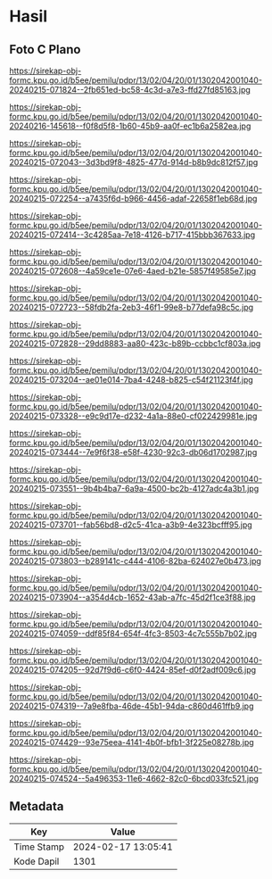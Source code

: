 # Hasil

## Foto C Plano

https://sirekap-obj-formc.kpu.go.id/b5ee/pemilu/pdpr/13/02/04/20/01/1302042001040-20240215-071824--2fb651ed-bc58-4c3d-a7e3-ffd27fd85163.jpg

https://sirekap-obj-formc.kpu.go.id/b5ee/pemilu/pdpr/13/02/04/20/01/1302042001040-20240216-145618--f0f8d5f8-1b60-45b9-aa0f-ec1b6a2582ea.jpg

https://sirekap-obj-formc.kpu.go.id/b5ee/pemilu/pdpr/13/02/04/20/01/1302042001040-20240215-072043--3d3bd9f8-4825-477d-914d-b8b9dc812f57.jpg

https://sirekap-obj-formc.kpu.go.id/b5ee/pemilu/pdpr/13/02/04/20/01/1302042001040-20240215-072254--a7435f6d-b966-4456-adaf-22658f1eb68d.jpg

https://sirekap-obj-formc.kpu.go.id/b5ee/pemilu/pdpr/13/02/04/20/01/1302042001040-20240215-072414--3c4285aa-7e18-4126-b717-415bbb367633.jpg

https://sirekap-obj-formc.kpu.go.id/b5ee/pemilu/pdpr/13/02/04/20/01/1302042001040-20240215-072608--4a59ce1e-07e6-4aed-b21e-5857f49585e7.jpg

https://sirekap-obj-formc.kpu.go.id/b5ee/pemilu/pdpr/13/02/04/20/01/1302042001040-20240215-072723--58fdb2fa-2eb3-46f1-99e8-b77defa98c5c.jpg

https://sirekap-obj-formc.kpu.go.id/b5ee/pemilu/pdpr/13/02/04/20/01/1302042001040-20240215-072828--29dd8883-aa80-423c-b89b-ccbbc1cf803a.jpg

https://sirekap-obj-formc.kpu.go.id/b5ee/pemilu/pdpr/13/02/04/20/01/1302042001040-20240215-073204--ae01e014-7ba4-4248-b825-c54f21123f4f.jpg

https://sirekap-obj-formc.kpu.go.id/b5ee/pemilu/pdpr/13/02/04/20/01/1302042001040-20240215-073328--e9c9d17e-d232-4a1a-88e0-cf022429981e.jpg

https://sirekap-obj-formc.kpu.go.id/b5ee/pemilu/pdpr/13/02/04/20/01/1302042001040-20240215-073444--7e9f6f38-e58f-4230-92c3-db06d1702987.jpg

https://sirekap-obj-formc.kpu.go.id/b5ee/pemilu/pdpr/13/02/04/20/01/1302042001040-20240215-073551--9b4b4ba7-6a9a-4500-bc2b-4127adc4a3b1.jpg

https://sirekap-obj-formc.kpu.go.id/b5ee/pemilu/pdpr/13/02/04/20/01/1302042001040-20240215-073701--fab56bd8-d2c5-41ca-a3b9-4e323bcfff95.jpg

https://sirekap-obj-formc.kpu.go.id/b5ee/pemilu/pdpr/13/02/04/20/01/1302042001040-20240215-073803--b289141c-c444-4106-82ba-624027e0b473.jpg

https://sirekap-obj-formc.kpu.go.id/b5ee/pemilu/pdpr/13/02/04/20/01/1302042001040-20240215-073904--a354d4cb-1652-43ab-a7fc-45d2f1ce3f88.jpg

https://sirekap-obj-formc.kpu.go.id/b5ee/pemilu/pdpr/13/02/04/20/01/1302042001040-20240215-074059--ddf85f84-654f-4fc3-8503-4c7c555b7b02.jpg

https://sirekap-obj-formc.kpu.go.id/b5ee/pemilu/pdpr/13/02/04/20/01/1302042001040-20240215-074205--92d7f9d6-c6f0-4424-85ef-d0f2adf009c6.jpg

https://sirekap-obj-formc.kpu.go.id/b5ee/pemilu/pdpr/13/02/04/20/01/1302042001040-20240215-074319--7a9e8fba-46de-45b1-94da-c860d461ffb9.jpg

https://sirekap-obj-formc.kpu.go.id/b5ee/pemilu/pdpr/13/02/04/20/01/1302042001040-20240215-074429--93e75eea-4141-4b0f-bfb1-3f225e08278b.jpg

https://sirekap-obj-formc.kpu.go.id/b5ee/pemilu/pdpr/13/02/04/20/01/1302042001040-20240215-074524--5a496353-11e6-4662-82c0-6bcd033fc521.jpg


## Metadata

| Key        | Value               |
| ---------- | ------------------- |
| Time Stamp | 2024-02-17 13:05:41 |
| Kode Dapil | 1301                |



